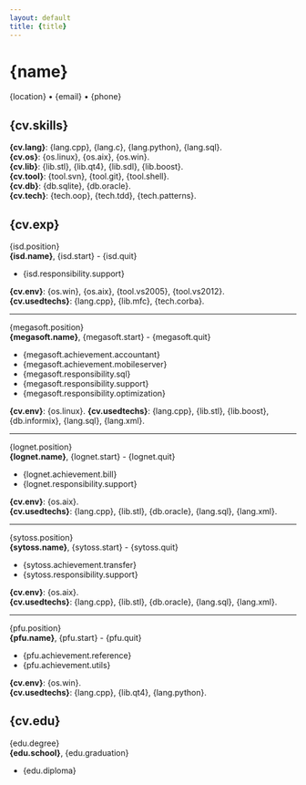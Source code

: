 ```yaml
---
layout: default
title: {title}
---
```


# {name}

{location} • {email} • {phone}

## {cv.skills}

**{cv.lang}**: {lang.cpp}, {lang.c}, {lang.python}, {lang.sql}.  
**{cv.os}**: {os.linux}, {os.aix}, {os.win}.  
**{cv.lib}**: {lib.stl}, {lib.qt4}, {lib.sdl}, {lib.boost}.  
**{cv.tool}**: {tool.svn}, {tool.git}, {tool.shell}.  
**{cv.db}**: {db.sqlite}, {db.oracle}.  
**{cv.tech}**: {tech.oop}, {tech.tdd}, {tech.patterns}.  

## {cv.exp}

{isd.position}  
**{isd.name}**, {isd.start} - {isd.quit}

* {isd.responsibility.support}

**{cv.env}**: {os.win}, {os.aix}, {tool.vs2005}, {tool.vs2012}.  
**{cv.usedtechs}**: {lang.cpp}, {lib.mfc}, {tech.corba}.

----

{megasoft.position}  
**{megasoft.name}**, {megasoft.start} - {megasoft.quit}

* {megasoft.achievement.accountant}
* {megasoft.achievement.mobileserver}
* {megasoft.responsibility.sql}
* {megasoft.responsibility.support}
* {megasoft.responsibility.optimization}

**{cv.env}**: {os.linux}.
**{cv.usedtechs}**: {lang.cpp}, {lib.stl}, {lib.boost}, {db.informix}, {lang.sql}, {lang.xml}.

----

{lognet.position}  
**{lognet.name}**, {lognet.start} - {lognet.quit}

* {lognet.achievement.bill}
* {lognet.responsibility.support}

**{cv.env}**: {os.aix}.  
**{cv.usedtechs}**: {lang.cpp}, {lib.stl}, {db.oracle}, {lang.sql}, {lang.xml}.

----

{sytoss.position}  
**{sytoss.name}**, {sytoss.start} - {sytoss.quit}

* {sytoss.achievement.transfer}
* {sytoss.responsibility.support}

**{cv.env}**: {os.aix}.  
**{cv.usedtechs}**: {lang.cpp}, {lib.stl}, {db.oracle}, {lang.sql}, {lang.xml}.

----

{pfu.position}  
**{pfu.name}**, {pfu.start} - {pfu.quit}

* {pfu.achievement.reference}
* {pfu.achievement.utils}

**{cv.env}**: {os.win}.  
**{cv.usedtechs}**: {lang.cpp}, {lib.qt4}, {lang.python}.

## {cv.edu}

{edu.degree}  
**{edu.school}**, {edu.graduation}

* {edu.diploma}
